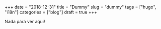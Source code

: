 +++ 
date = "2018-12-31"
title = "Dummy"
slug = "dummy" 
tags = ["hugo", "i18n"]
categories = ["blog"]
draft = true
+++

Nada para ver aqui!